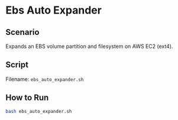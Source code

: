 # Ebs Auto Expander

## Scenario
Expands an EBS volume partition and filesystem on AWS EC2 (ext4).

## Script
Filename: `ebs_auto_expander.sh`

## How to Run
```bash
bash ebs_auto_expander.sh
```